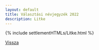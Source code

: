 ```yaml
---
layout: default
title: Választási névjegyzék 2022
description: Litke
---
```


{% include settlementHTMLs/Litke.html %}

[Vissza](./)